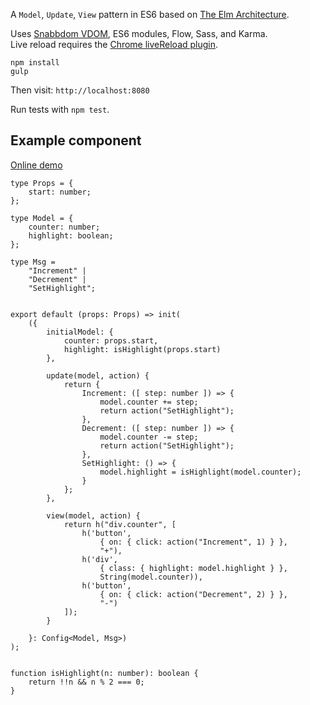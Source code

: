 
A `Model`, `Update`, `View` pattern in ES6 based on [The Elm Architecture](https://guide.elm-lang.org/architecture/).  


Uses [Snabbdom VDOM](https://github.com/snabbdom/snabbdom), ES6 modules, Flow, Sass, and Karma.  
Live reload requires the [Chrome liveReload plugin](https://chrome.google.com/webstore/detail/livereload/jnihajbhpnppcggbcgedagnkighmdlei).

```
npm install
gulp
```

Then visit: `http://localhost:8080`

Run tests with `npm test`.


Example component
-----------------
[Online demo](http://robcrawford.github.io/demos/es6-muv/)
```
type Props = {
    start: number;
};

type Model = {
    counter: number;
    highlight: boolean;
};

type Msg =
    "Increment" |
    "Decrement" |
    "SetHighlight";


export default (props: Props) => init(
    ({
        initialModel: {
            counter: props.start,
            highlight: isHighlight(props.start)
        },

        update(model, action) {
            return {
                Increment: ([ step: number ]) => {
                    model.counter += step;
                    return action("SetHighlight");
                },
                Decrement: ([ step: number ]) => {
                    model.counter -= step;
                    return action("SetHighlight");
                },
                SetHighlight: () => {
                    model.highlight = isHighlight(model.counter);
                }
            };
        },

        view(model, action) {
            return h("div.counter", [
                h('button',
                    { on: { click: action("Increment", 1) } },
                    "+"),
                h('div',
                    { class: { highlight: model.highlight } },
                    String(model.counter)),
                h('button',
                    { on: { click: action("Decrement", 2) } },
                    "-")
            ]);
        }

    }: Config<Model, Msg>)
);


function isHighlight(n: number): boolean {
    return !!n && n % 2 === 0;
}

```
